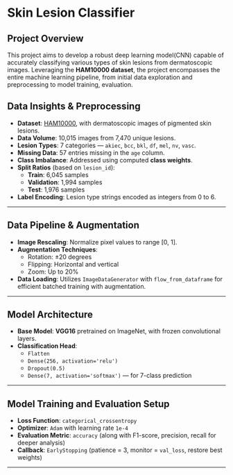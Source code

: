 # Skin Lesion Classifier

## Project Overview

This project aims to develop a robust deep learning model(CNN) capable of accurately classifying various types of skin lesions from dermatoscopic images. Leveraging the **HAM10000 dataset**, the project encompasses the entire machine learning pipeline, from initial data exploration and preprocessing to model training, evaluation.

## Data Insights & Preprocessing

- **Dataset**: [HAM10000](https://www.kaggle.com/datasets/kmader/skin-cancer-mnist-ham10000), with dermatoscopic images of pigmented skin lesions.
- **Data Volume**: 10,015 images from 7,470 unique lesions.
- **Lesion Types**: 7 categories — `akiec`, `bcc`, `bkl`, `df`, `mel`, `nv`, `vasc`.
- **Missing Data**: 57 entries missing in the `age` column.
- **Class Imbalance**: Addressed using computed **class weights**.
- **Split Ratios** (based on `lesion_id`):
  - **Train**: 6,045 samples
  - **Validation**: 1,994 samples
  - **Test**: 1,976 samples
- **Label Encoding**: Lesion type strings encoded as integers from 0 to 6.

---

## Data Pipeline & Augmentation

- **Image Rescaling**: Normalize pixel values to range [0, 1].
- **Augmentation Techniques**:
  - Rotation: ±20 degrees
  - Flipping: Horizontal and vertical
  - Zoom: Up to 20%
- **Data Loading**: Utilizes `ImageDataGenerator` with `flow_from_dataframe` for efficient batched training with augmentation.

---

## Model Architecture

- **Base Model**: **VGG16** pretrained on ImageNet, with frozen convolutional layers.
- **Classification Head**:
  - `Flatten`
  - `Dense(256, activation='relu')`
  - `Dropout(0.5)`
  - `Dense(7, activation='softmax')` — for 7-class prediction

---

## Model Training and Evaluation Setup

- **Loss Function**: `categorical_crossentropy`
- **Optimizer**: `Adam` with learning rate `1e-4`
- **Evaluation Metric**: `accuracy` (along with F1-score, precision, recall for deeper analysis)
- **Callback**: `EarlyStopping` (patience = 3, monitor = `val_loss`, restore best weights)

---

